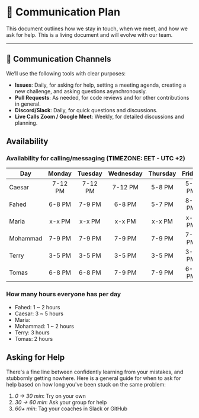 # 📡 Communication Plan

This document outlines how we stay in touch, when we meet,
and how we ask for help. This is a living document and will evolve with our team.

---

## 💬 Communication Channels

We’ll use the following tools with clear purposes:

- **Issues**: Daily, for asking for help, setting a meeting agenda, creating a
new challenge, and asking questions asynchronously.
- **Pull Requests**: As needed, for code reviews and for other contributions in general.
- **Discord/Slack**: Daily, for quick questions and discussions.
- **Live Calls Zoom / Google Meet**: Weekly, for detailed discussions and planning.

## Availability

### Availability for calling/messaging (TIMEZONE: EET - UTC +2)

| Day    | Monday | Tuesday | Wednesday | Thursday | Friday | Saturday | Sunday |
|--------|:------:|:-------:|:---------:|:--------:|:------:|:--------:|:------:|
| Caesar | 7-12 PM | 7-12 PM | 7-12 PM  | 5-8 PM   | 5-9 PM | 4-6 PM | 7-12 PM |
| Fahed  | 6-8 PM | 7-9 PM  | 6-8 PM    | 5-7 PM   | 8-9 PM | 8-9 PM   | 6-8 PM |
| Maria | x-x PM | x-x PM  | x-x PM    | x-x PM   | x-x PM | x-x PM   | x-x PM |
| Mohammad | 7-9 PM | 7-9 PM  | 7-9 PM    | 7-9 PM   | 7-9 PM | 7-9 PM   | 7-9 PM|
| Terry | 3-5 PM | 3-5 PM  | 3-5 PM    | 3-5 PM   | 3-5 PM | 9-12 PM   | 1-5 PM |
| Tomas | 6-8 PM | 6-8 PM  | 7-9 PM    | 7-9 PM   | 6-8 PM | 6-8 PM   | 6-8 PM |

### How many hours everyone has per day

- Fahed: 1 ~ 2 hours
- Caesar: 3 ~ 5 hours
- Maria:
- Mohammad: 1 ~ 2 hours
- Terry: 3 hours
- Tomas: 2 hours

## Asking for Help

There's a fine line between confidently learning from your mistakes, and
stubbornly getting nowhere. Here is a general guide for when to ask for help
based on how long you've been stuck on the same problem:

1. _0 -> 30 min_: Try on your own
2. _30 -> 60 min_: Ask your group for help
3. _60+ min_: Tag your coaches in Slack or GitHub
